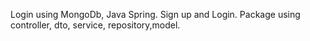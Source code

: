 Login using MongoDb, Java Spring. Sign up and Login. 
Package using controller, dto, service, repository,model.
